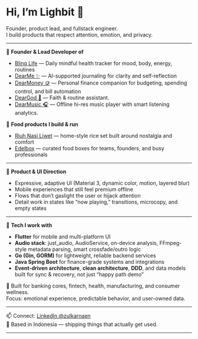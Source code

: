 # Hi, I’m Lighbit 👋

Founder, product lead, and fullstack engineer.  
I build products that respect attention, emotion, and privacy.

---

🚀 **Founder & Lead Developer of**
- [Blinq Life](https://blinq.id) — Daily mindful health tracker for mood, body, energy, routines  
- [DearMe ✨](https://dearmeapp.id) — AI-supported journaling for clarity and self-reflection  
- [DearMoney 🪙](https://dearmoney.id) — Personal finance companion for budgeting, spending control, and bill automation
- [DearGod 🕌](https://deargod.id) — Faith & routine assistant.
- [DearMusic 🎧](https://dearmusic.id) — Offline hi-res music player with smart listening analytics.  

🍱 **Food products I build & run**
- [Riuh Nasi Liwet](https://riuh.my.id) — home-style rice set built around nostalgia and comfort  
- [Edelbox](https://edelbox.id) — curated food boxes for teams, founders, and busy professionals

---

🎨 **Product & UI Direction**
- Expressive, adaptive UI (Material 3, dynamic color, motion, layered blur)  
- Mobile experiences that still feel premium offline  
- Flows that don’t gaslight the user or hijack attention  
- Detail work in states like “now playing,” transitions, microcopy, and empty states

---

🧠 **Tech I work with**
- **Flutter** for mobile and multi-platform UI  
- **Audio stack**: just_audio, AudioService, on-device analysis, FFmpeg-style metadata parsing, smart crossfade/outro logic  
- **Go (Gin, GORM)** for lightweight, reliable backend services  
- **Java Spring Boot** for finance-grade systems and integrations  
- **Event-driven architecture**, **clean architecture**, **DDD**, and data models built for sync & recovery, not just “happy path demo”

🏦 Built for banking cores, fintech, health, manufacturing, and consumer wellness.  
Focus: emotional experience, predictable behavior, and user-owned data.

---

📫 Connect: [LinkedIn @zulkarnaen](https://www.linkedin.com/in/zulkarnaen-97a575163/)  
📍 Based in Indonesia — shipping things that actually get used.

---

<!---
lighbit/lighbit is a special repository because its `README.md` appears on your profile.
--->
